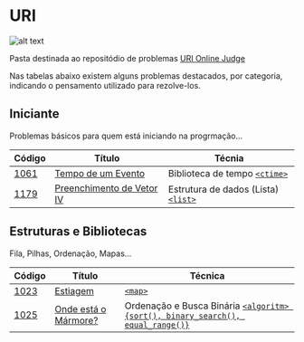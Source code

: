 ﻿# URI
![alt text][logo]

Pasta destinada ao repositódio de problemas [URI Online Judge](https://www.urionlinejudge.com.br)

[logo]: https://urionlinejudge.r.worldssl.net/judge/img/5.0/logo.130615.png?1452205133

Nas tabelas abaixo existem alguns problemas destacados, por categoria, indicando o pensamento utilizado para rezolve-los.

## Iniciante

Problemas básicos para quem está iniciando na progrmação...

Código|Título|Técnia
---|---|---
[1061]|[Tempo de um Evento][1061S]|Biblioteca de tempo [`<ctime>`][<ctime>]
[1179]|[Preenchimento de Vetor IV][1179S]|Estrutura de dados (Lista) [`<list>`][containers]

[1061]: https://www.urionlinejudge.com.br/judge/pt/problems/view/1061
[1061S]: https://github.com/lucasacaetano/Maratona_Programacao/blob/master/URI/Iniciante/1061_Tempo_de_um_Evento.cpp
[1179]: https://www.urionlinejudge.com.br/judge/pt/problems/view/1179
[1179S]: https://github.com/lucasacaetano/Maratona_Programacao/blob/master/URI/Iniciante/1179_Preenchimento_de_Vetor_IV.cpp

## Estruturas e Bibliotecas

Fila, Pilhas, Ordenação, Mapas...

Código|Título|Técnica
---|---|---
[1023]|[Estiagem][1023S]|[`<map>`][containers]
[1025]|[Onde está o Mármore?][1025S]|Ordenação e Busca Binária [`<algoritm> {sort(), binary_search(), equal_range()}`][<algorithm>]

[1023]: https://www.urionlinejudge.com.br/judge/pt/problems/view/1023
[1023S]: https://github.com/lucasacaetano/Maratona_Programacao/blob/master/URI/Estruturas/1023_Estiagem.cpp
[1025]: https://www.urionlinejudge.com.br/judge/pt/problems/view/1025
[1025S]: https://github.com/lucasacaetano/Maratona_Programacao/blob/master/URI/Estruturas/1025_Onde_Esta_o_Marmore.cpp


[<algorithm>]: http://www.cplusplus.com/reference/algorithm/
[<ctime>]: http://www.cplusplus.com/reference/ctime/
[containers]: http://www.cplusplus.com/reference/stl/
